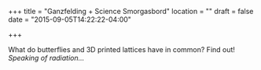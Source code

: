 +++
title = "Ganzfelding + Science Smorgasbord"
location = ""
draft = false
date = "2015-09-05T14:22:22-04:00"

+++

 What do butterflies and 3D printed lattices have in common? Find out! _Speaking of radiation..._
